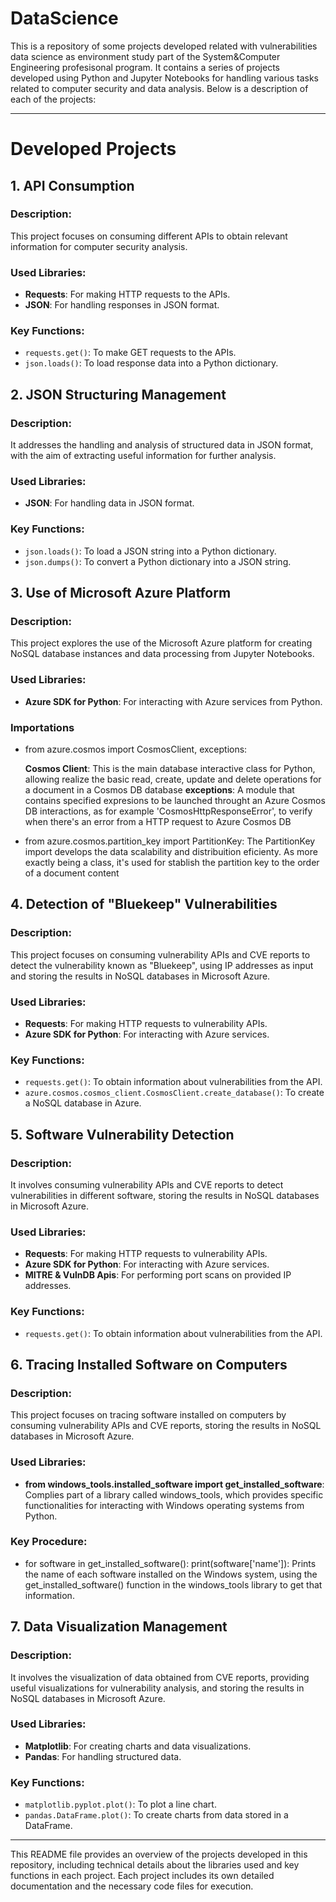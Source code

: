 # DataScience
This is a repository of some projects developed related with vulnerabilities data science as environment study part of the System&amp;Computer Engineering profesisonal program. It contains a series of projects developed using Python and Jupyter Notebooks for handling various tasks related to computer security and data analysis. Below is a description of each of the projects:


---

# Developed Projects
## 1. API Consumption

### Description:
This project focuses on consuming different APIs to obtain relevant information for computer security analysis.

### Used Libraries:
- **Requests**: For making HTTP requests to the APIs.
- **JSON**: For handling responses in JSON format.

### Key Functions:
- `requests.get()`: To make GET requests to the APIs.
- `json.loads()`: To load response data into a Python dictionary.


## 2. JSON Structuring Management
### Description:
It addresses the handling and analysis of structured data in JSON format, with the aim of extracting useful information for further analysis.

### Used Libraries:
- **JSON**: For handling data in JSON format.

### Key Functions:
- `json.loads()`: To load a JSON string into a Python dictionary.
- `json.dumps()`: To convert a Python dictionary into a JSON string.


## 3. Use of Microsoft Azure Platform
### Description:
This project explores the use of the Microsoft Azure platform for creating NoSQL database instances and data processing from Jupyter Notebooks.

### Used Libraries:
- **Azure SDK for Python**: For interacting with Azure services from Python.

### Importations
- from azure.cosmos import CosmosClient, exceptions:

  **Cosmos Client**: This is the main database interactive class for Python, allowing realize the basic read, create, update and delete operations for a document in a Cosmos DB database
  **exceptions**: A module that contains specified expresions to be launched throught an Azure Cosmos DB interactions, as for example 'CosmosHttpResponseError', to verify when there's an error from a HTTP request to Azure Cosmos DB
  
- from azure.cosmos.partition_key import PartitionKey:
  The PartitionKey import develops the data scalability and distribuition eficienty. As more exactly being a class, it's used for stablish the partition key to the order of a document content
  

## 4. Detection of "Bluekeep" Vulnerabilities

### Description:
This project focuses on consuming vulnerability APIs and CVE reports to detect the vulnerability known as "Bluekeep", using IP addresses as input and storing the results in NoSQL databases in Microsoft Azure.

### Used Libraries:
- **Requests**: For making HTTP requests to vulnerability APIs.
- **Azure SDK for Python**: For interacting with Azure services.

### Key Functions:
- `requests.get()`: To obtain information about vulnerabilities from the API.
- `azure.cosmos.cosmos_client.CosmosClient.create_database()`: To create a NoSQL database in Azure.

## 5. Software Vulnerability Detection

### Description:
It involves consuming vulnerability APIs and CVE reports to detect vulnerabilities in different software, storing the results in NoSQL databases in Microsoft Azure.

### Used Libraries:
- **Requests**: For making HTTP requests to vulnerability APIs.
- **Azure SDK for Python**: For interacting with Azure services.
- **MITRE & VulnDB Apis**: For performing port scans on provided IP addresses.

### Key Functions:
- `requests.get()`: To obtain information about vulnerabilities from the API.


## 6. Tracing Installed Software on Computers

### Description:
This project focuses on tracing software installed on computers by consuming vulnerability APIs and CVE reports, storing the results in NoSQL databases in Microsoft Azure.

### Used Libraries:
- **from windows_tools.installed_software import get_installed_software**: Complies part of a library called windows_tools, which provides specific functionalities for interacting with Windows operating systems from Python.
  
### Key Procedure:
- for software in get_installed_software():
    print(software['name']):
Prints the name of each software installed on the Windows system, using the get_installed_software() function in the windows_tools library to get that information.

## 7. Data Visualization Management

### Description:
It involves the visualization of data obtained from CVE reports, providing useful visualizations for vulnerability analysis, and storing the results in NoSQL databases in Microsoft Azure.

### Used Libraries:
- **Matplotlib**: For creating charts and data visualizations.
- **Pandas**: For handling structured data.

### Key Functions:
- `matplotlib.pyplot.plot()`: To plot a line chart.
- `pandas.DataFrame.plot()`: To create charts from data stored in a DataFrame.

---

This README file provides an overview of the projects developed in this repository, including technical details about the libraries used and key functions in each project. Each project includes its own detailed documentation and the necessary code files for execution.
